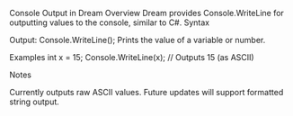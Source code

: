 ﻿Console Output in Dream
Overview
Dream provides Console.WriteLine for outputting values to the console, similar to C#.
Syntax

Output: Console.WriteLine(<expression>);
Prints the value of a variable or number.



Examples
int x = 15;
Console.WriteLine(x);   // Outputs 15 (as ASCII)

Notes

Currently outputs raw ASCII values.
Future updates will support formatted string output.